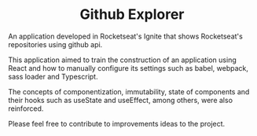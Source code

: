<h1 align="center">Github Explorer
</h1>

An application developed in Rocketseat's Ignite that shows Rocketseat's repositories using github api.

This application aimed to train the construction of an application using React and how to manually configure its settings such as babel, webpack, sass loader and Typescript.

The concepts of componentization, immutability, state of components and their hooks such as useState and useEffect, among others, were also reinforced.

Please feel free to contribute to improvements ideas to the project.
